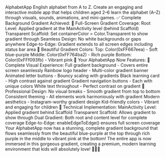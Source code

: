 AlphabetApp
English alphabet from A to Z. Create an engaging and interactive mobile app that helps children aged 2–6 learn the alphabet (A–Z) through visuals, sounds, animations, and mini-games.
✅ Complete Background Gradient Achieved:
🌈 Full-Screen Gradient Coverage:
Root Level: Applied gradient at the MainActivity level (behind Scaffold)
Transparent Scaffold: Set containerColor = Color.Transparent to show gradient through
Seamless Design: No white backgrounds or gaps anywhere
Edge-to-Edge: Gradient extends to all screen edges including status bar area
🎨 Beautiful Gradient Colors:
Top: Color(0xFF667eea) - Soft blue-purple
Middle: Color(0xFF764ba2) - Rich purple
Bottom: Color(0xFFf093fb) - Vibrant pink
🌟 Your AlphabetApp Now Features:
📱 Complete Visual Experience:
Full gradient background - Covers entire screen seamlessly
Rainbow logo header - Multi-color gradient banner
Animated letter buttons - Bouncy scaling with gradients
Black learning card - High contrast against gradient
Gradient navigation buttons - Each with unique colors
White text throughout - Perfect contrast on gradient
🎯 Professional Design:
No visual breaks - Smooth gradient from top to bottom
Consistent theming - All elements work harmoniously with gradient
Modern aesthetics - Instagram-worthy gradient design
Kid-friendly colors - Vibrant and engaging for children
🚀 Technical Implementation:
MainActivity Level: Applied gradient behind Scaffold
Transparent Scaffold: Allows gradient to show through
Dual Gradient: Both root and content level for complete coverage
Edge-to-Edge: enableEdgeToEdge() ensures full screen coverage
Your AlphabetApp now has a stunning, complete gradient background that flows seamlessly from the beautiful blue-purple at the top through rich purple in the middle to vibrant pink at the bottom! The entire app is now immersed in this gorgeous gradient, creating a premium, modern learning environment that kids will absolutely love! 🌈📱✨
